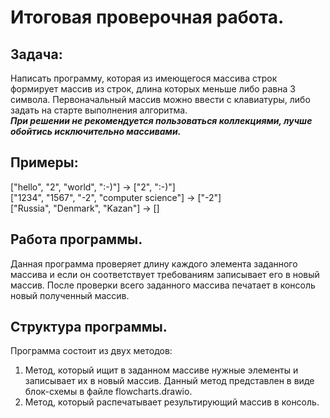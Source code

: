 # Итоговая проверочная работа.
## __Задача__:
Написать программу, которая из имеющегося массива строк формирует массив из строк, длина которых меньше либо равна 3 символа. Первоначальный массив можно ввести с клавиатуры, либо задать на старте выполнения алгоритма.\
__*При решении не рекомендуется пользоваться коллекциями, лучше обойтись исключительно массивами.*__
## __Примеры__:
["hello", "2", "world", ":-)"] -> ["2", ":-)"]\
["1234", "1567", "-2", "computer science"] -> ["-2"]\
["Russia", "Denmark", "Kazan"] -> []

## Работа программы.
Данная программа проверяет длину каждого элемента заданного массива и если он соответствует требованиям записывает его в новый массив. После проверки всего заданного массива печатает в консоль новый полученный массив.
## Структура программы.
Программа состоит из двух методов:
1. Метод, который ищит в заданном массиве нужные элементы и записывает их в новый массив. Данный метод представлен в виде блок-схемы в файле flowcharts.drawio.
2. Метод, который распечатывает результирующий массив в консоль.
